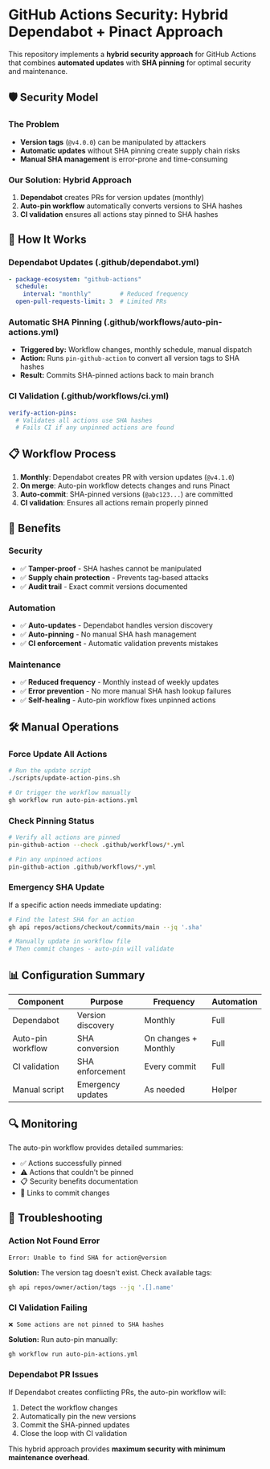 # GitHub Actions Security: Hybrid Dependabot + Pinact Approach

This repository implements a **hybrid security approach** for GitHub Actions that combines **automated updates** with **SHA pinning** for optimal security and maintenance.

## 🛡️ Security Model

### The Problem
- **Version tags** (`@v4.0.0`) can be manipulated by attackers
- **Automatic updates** without SHA pinning create supply chain risks  
- **Manual SHA management** is error-prone and time-consuming

### Our Solution: Hybrid Approach
1. **Dependabot** creates PRs for version updates (monthly)
2. **Auto-pin workflow** automatically converts versions to SHA hashes
3. **CI validation** ensures all actions stay pinned to SHA hashes

## 🔧 How It Works

### Dependabot Updates (.github/dependabot.yml)
```yaml
- package-ecosystem: "github-actions"
  schedule:
    interval: "monthly"        # Reduced frequency
  open-pull-requests-limit: 3  # Limited PRs
```

### Automatic SHA Pinning (.github/workflows/auto-pin-actions.yml)
- **Triggered by:** Workflow changes, monthly schedule, manual dispatch
- **Action:** Runs `pin-github-action` to convert all version tags to SHA hashes
- **Result:** Commits SHA-pinned actions back to main branch

### CI Validation (.github/workflows/ci.yml)
```yaml
verify-action-pins:
  # Validates all actions use SHA hashes
  # Fails CI if any unpinned actions are found
```

## 📋 Workflow Process

1. **Monthly**: Dependabot creates PR with version updates (`@v4.1.0`)
2. **On merge**: Auto-pin workflow detects changes and runs Pinact
3. **Auto-commit**: SHA-pinned versions (`@abc123...`) are committed
4. **CI validation**: Ensures all actions remain properly pinned

## 🎯 Benefits

### Security
- ✅ **Tamper-proof** - SHA hashes cannot be manipulated
- ✅ **Supply chain protection** - Prevents tag-based attacks
- ✅ **Audit trail** - Exact commit versions documented

### Automation  
- ✅ **Auto-updates** - Dependabot handles version discovery
- ✅ **Auto-pinning** - No manual SHA hash management
- ✅ **CI enforcement** - Automatic validation prevents mistakes

### Maintenance
- ✅ **Reduced frequency** - Monthly instead of weekly updates
- ✅ **Error prevention** - No more manual SHA hash lookup failures
- ✅ **Self-healing** - Auto-pin workflow fixes unpinned actions

## 🛠️ Manual Operations

### Force Update All Actions
```bash
# Run the update script
./scripts/update-action-pins.sh

# Or trigger the workflow manually
gh workflow run auto-pin-actions.yml
```

### Check Pinning Status
```bash
# Verify all actions are pinned
pin-github-action --check .github/workflows/*.yml

# Pin any unpinned actions
pin-github-action .github/workflows/*.yml
```

### Emergency SHA Update
If a specific action needs immediate updating:
```bash
# Find the latest SHA for an action
gh api repos/actions/checkout/commits/main --jq '.sha'

# Manually update in workflow file
# Then commit changes - auto-pin will validate
```

## 📊 Configuration Summary

| Component | Purpose | Frequency | Automation |
|-----------|---------|-----------|------------|
| Dependabot | Version discovery | Monthly | Full |
| Auto-pin workflow | SHA conversion | On changes + Monthly | Full |  
| CI validation | SHA enforcement | Every commit | Full |
| Manual script | Emergency updates | As needed | Helper |

## 🔍 Monitoring

The auto-pin workflow provides detailed summaries:
- ✅ Actions successfully pinned
- ⚠️ Actions that couldn't be pinned  
- 📋 Security benefits documentation
- 🔗 Links to commit changes

## 🚨 Troubleshooting

### Action Not Found Error
```
Error: Unable to find SHA for action@version
```
**Solution:** The version tag doesn't exist. Check available tags:
```bash
gh api repos/owner/action/tags --jq '.[].name'
```

### CI Validation Failing
```  
❌ Some actions are not pinned to SHA hashes
```
**Solution:** Run auto-pin manually:
```bash
gh workflow run auto-pin-actions.yml
```

### Dependabot PR Issues
If Dependabot creates conflicting PRs, the auto-pin workflow will:
1. Detect the workflow changes
2. Automatically pin the new versions  
3. Commit the SHA-pinned updates
4. Close the loop with CI validation

This hybrid approach provides **maximum security with minimum maintenance overhead**.